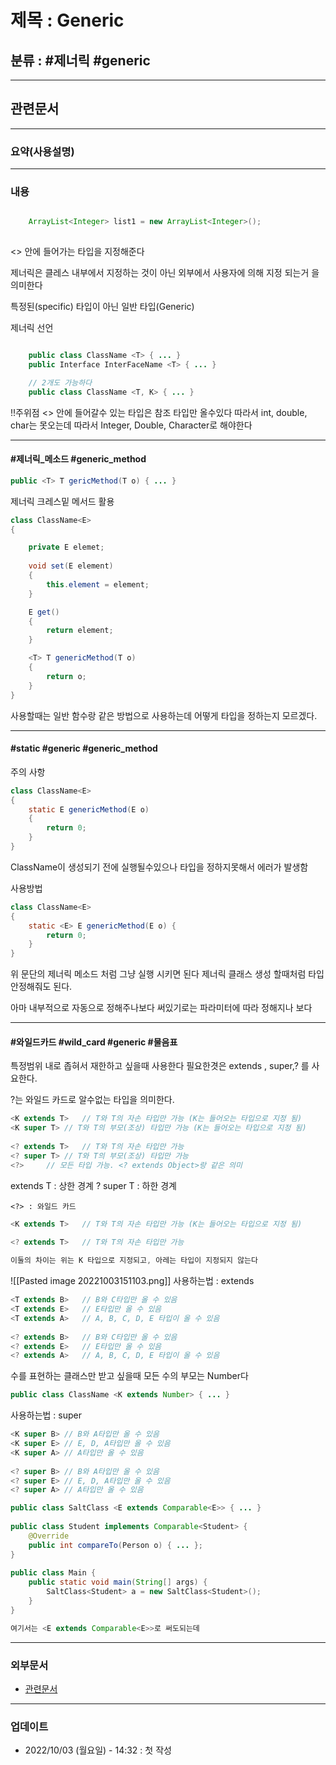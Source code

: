 # 제목 : Generic

## 분류 : #제너릭 #generic

---
## 관련문서

----
### 요약(사용설명)

---
### 내용
```Java

	ArrayList<Integer> list1 = new ArrayList<Integer>();
	
```
<>  안에 들어가는 타입을 지정해준다

제너릭은 클레스 내부에서 지정하는 것이 아닌 외부에서 사용자에 의해 지정 되는거
을 의미한다

특정된(specific) 타입이 아닌 일반 타입(Generic)

제너릭 선언
```Java

	public class ClassName <T> { ... }
	public Interface InterFaceName <T> { ... }

	// 2개도 가능하다
	public class ClassName <T, K> { ... }

```

!!주위점 <> 안에 들어갈수 있는 타입은 참조 타입만 올수있다
따라서 int, double, char는 못오는데
따라서 Integer, Double, Character로 해야한다

----
#### #제너릭_메소드 #generic_method
```Java
public <T> T gericMethod(T o) { ... }
```

제너릭 크레스밑 메서드 활용
```Java
class ClassName<E>
{

	private E elemet;
	
	void set(E element)
	{
		this.element = element;
	}

	E get()
	{
		return element;
	}

	<T> T genericMethod(T o)
	{
		return o;
	}
}
```
사용할때는 일반 함수랑 같은 방법으로 사용하는데 어떻게 타입을 정하는지
모르겠다.

----
#### #static #generic  #generic_method 
주의 사항
```Java
class ClassName<E> 
{
	static E genericMethod(E o)
	{
		return 0;
	}
}
```
ClassName이 생성되기 전에 실행될수있으나 타입을 정하지못해서 에러가 발생함

사용방법
```Java
class ClassName<E>
{
	static <E> E genericMethod(E o) {
		return 0;
	}
}
```
위 문단의 제너릭 메소드 처럼 그냥 실행 시키면 된다
제너릭 클래스 생성 할때처럼 타입 안정해줘도 된다.

아마 내부적으로 자동으로 정해주나보다
써있기로는 파라미터에 따라 정해지나 보다

----
#### #와일드카드 #wild_card #generic #물음표
특정범위 내로 좁혀서 재한하고 싶을때 사용한다
필요한겻은 extends , super,? 를 사요한다.

?는 와일드 카드로  알수없는 타입을 의미한다.

```Java
<K extends T>	// T와 T의 자손 타입만 가능 (K는 들어오는 타입으로 지정 됨)
<K super T>	// T와 T의 부모(조상) 타입만 가능 (K는 들어오는 타입으로 지정 됨)
 
<? extends T>	// T와 T의 자손 타입만 가능
<? super T>	// T와 T의 부모(조상) 타입만 가능
<?>		// 모든 타입 가능. <? extends Object>랑 같은 의미
```
extends T : 상한 경계
? super T : 하한 경계
```
<?> : 와일드 카드
```

```Java
<K extends T>	// T와 T의 자손 타입만 가능 (K는 들어오는 타입으로 지정 됨)
 
<? extends T>	// T와 T의 자손 타입만 가능

이둘의 차이는 위는 K 타입으로 지정되고, 아레는 타입이 지정되지 않는다

```

![[Pasted image 20221003151103.png]]
사용하는법 : extends
```Java
<T extends B>	// B와 C타입만 올 수 있음
<T extends E>	// E타입만 올 수 있음
<T extends A>	// A, B, C, D, E 타입이 올 수 있음
 
<? extends B>	// B와 C타입만 올 수 있음
<? extends E>	// E타입만 올 수 있음
<? extends A>	// A, B, C, D, E 타입이 올 수 있음
```

수를 표현하는 클래스만 받고 싶을때
모든 수의 부모는 Number다
```Java
public class ClassName <K extends Number> { ... }
```

사용하는법 : super

```Java
<K super B>	// B와 A타입만 올 수 있음
<K super E>	// E, D, A타입만 올 수 있음
<K super A>	// A타입만 올 수 있음
 
<? super B>	// B와 A타입만 올 수 있음
<? super E>	// E, D, A타입만 올 수 있음
<? super A>	// A타입만 올 수 있음
```

```Java
public class SaltClass <E extends Comparable<E>> { ... }
 
public class Student implements Comparable<Student> {
	@Override
	public int compareTo(Person o) { ... };
}
 
public class Main {
	public static void main(String[] args) {
		SaltClass<Student> a = new SaltClass<Student>();
	}
}

여기서는 <E extends Comparable<E>>로 써도되는데
```


----
### 외부문서
- [관련문서](https://st-lab.tistory.com/153)

----
### 업데이트
-  2022/10/03 (월요일) - 14:32 : 첫 작성